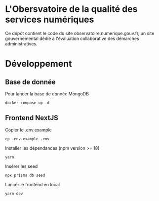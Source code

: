 # L'Obersvatoire de la qualité des services numériques

Ce dépôt contient le code du site observatoire.numerique.gouv.fr, un site gouvernemental dédié à l'évaluation collaborative des démarches administratives.

# Développement

## Base de donnée

Pour lancer la base de donnée MongoDB
```
docker compose up -d
```

## Frontend NextJS
Copier le .env.example
```
cp .env.example .env
```
Installer les dépendances (npm version >= 18)
```
yarn
```
Insérer les seed
```
npx prisma db seed
```
Lancer le frontend en local
```
yarn dev
```
